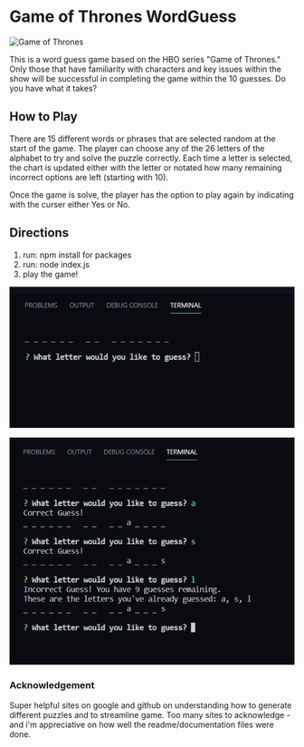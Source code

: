 # Game of Thrones WordGuess

![Game of Thrones](../GOTtitleonly.png)

This is a word guess game based on the HBO series "Game of Thrones."  Only those that have familiarity with characters and key issues within the show will be successful in completing the game within the 10 guesses.  Do you have what it takes?

## How to Play

There are 15 different words or phrases that are selected random at the start of the game.  The player can choose any of the 26 letters of the alphabet to try and solve the puzzle correctly.  Each time a letter is selected, the chart is updated either with the letter or notated how many remaining incorrect options are left (starting with 10).

Once the game is solve, the player has the option to play again by indicating with the curser either Yes or No.

## Directions

1. run: npm install for packages
2. run: node index.js
3. play the game!

![Snippet 1](/snip1.png)

![Snippet 2](/snip2.png)


### Acknowledgement
Super helpful sites on google and github on understanding how to generate different puzzles and to streamline game.  Too many sites to acknowledge - and i'm appreciative on how well the readme/documentation files were done.  
